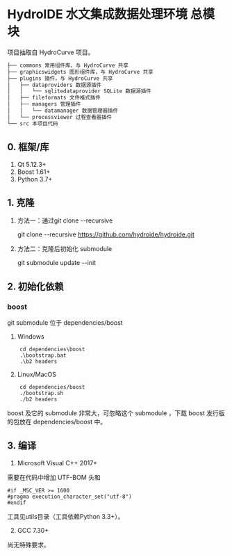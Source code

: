 # HydroIDE 水文集成数据处理环境 总模块

项目抽取自 HydroCurve 项目。

```bash
├── commons 常用组件库，与 HydroCurve 共享
├── graphicswidgets 图形组件库，与 HydroCurve 共享
├── plugins 插件，与 HydroCurve 共享
│   ├── dataproviders 数据源插件
│   │   └── sqlitedataprovider SQLite 数据源插件
│   ├── fileformats 文件格式插件
│   ├── managers 管理插件
│   │   └── datamanager 数据管理器插件
│   └── processviewer 过程查看器插件
└── src 本项目代码
```

## 0. 框架/库

1. Qt 5.12.3+
2. Boost 1.61+
3. Python 3.7+

## 1. 克隆

1. 方法一：通过git clone --recursive

    git clone --recursive https://github.com/hydroide/hydroide.git
    
2. 方法二：克隆后初始化 submodule

    git submodule update --init

## 2. 初始化依赖

### boost

git submodule 位于 dependencies/boost

1. Windows
```console
    cd dependencies\boost
    .\bootstrap.bat
    .\b2 headers
```
2. Linux/MacOS
```console
    cd dependencies/boost
    ./bootstrap.sh
    ./b2 headers
```

boost 及它的 submodule 非常大，可忽略这个 submodule ，下载 boost 发行版的包放在 dependencies/boost 中。

## 3. 编译

1. Microsoft Visual C++ 2017+

需要在代码中增加 UTF-BOM 头和

    #if _MSC_VER >= 1600
    #pragma execution_character_set("utf-8")
    #endif
    
工具见utils目录（工具依赖Python 3.3+）。

2. GCC 7.30+

尚无特殊要求。

